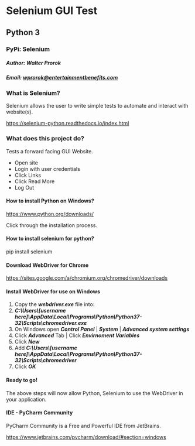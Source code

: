 # Selenium GUI Test
## Python 3
### PyPi: Selenium
##### Author: Walter Prorok
##### Email: wprorok@entertainmentbenefits.com

### What is Selenium?

Selenium allows the user to write simple tests to automate and interact with website(s).

https://selenium-python.readthedocs.io/index.html

### What does this project do?

Tests a forward facing GUI Website.

- Open site
- Login with user credentials
- Click Links
- Click Read More
- Log Out

#### How to install Python on Windows?

https://www.python.org/downloads/

Click through the installation process.

#### How to install selenium for python?

pip install selenium

#### Download WebDriver for Chrome

https://sites.google.com/a/chromium.org/chromedriver/downloads

#### Install WebDriver for use on Windows


1. Copy the ***webdriver.exe*** file into:
2. ***C:\Users\\[username here]\AppData\Local\Programs\Python\Python37-32\Scripts\chromedriver.exe***
3. On Windows open ***Control Panel*** | ***System*** | ***Advanced system settings***
4. Click ***Advanced*** Tab | Click ***Envirnoment Variables***
5. Click ***New***
6. Add ***C:\Users\\[username here]\AppData\Local\Programs\Python\Python37-32\Scripts\chromedriver***
7. Click ***OK***


#### Ready to go!

The above steps will now allow Python, Selenium to use the WebDriver in your application.

#### IDE - PyCharm Community

PyCharm Community is a Free and Powerful IDE from JetBrains.

https://www.jetbrains.com/pycharm/download/#section=windows